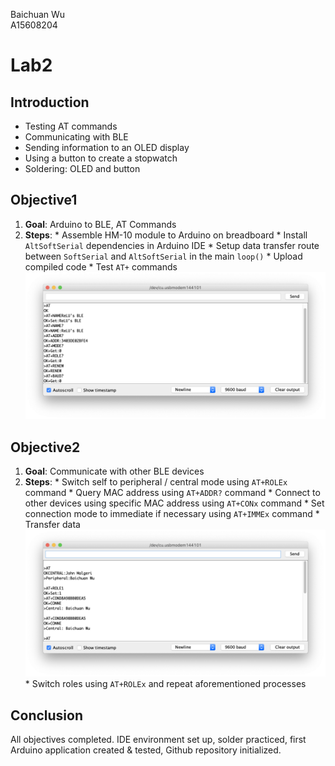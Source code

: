 Baichuan Wu </br>
A15608204 </br>

# Lab2

## Introduction
  * Testing AT commands
  * Communicating with BLE
  * Sending information to an OLED display
  * Using a button to create a stopwatch
  * Soldering: OLED and button

## Objective1
  1. **Goal**: Arduino to BLE, AT Commands
  2. **Steps**:
    * Assemble HM-10 module to Arduino on breadboard
    * Install `AltSoftSerial` dependencies in Arduino IDE
    * Setup data transfer route between `SoftSerial` and `AltSoftSerial` in the main `loop()`
    * Upload compiled code
    * Test `AT+` commands
    ![Testing AT Commands](Images/objective1.png)

## Objective2
  1. **Goal**: Communicate with other BLE devices
  2. **Steps**:
    * Switch self to peripheral / central mode using `AT+ROLEx` command
    * Query MAC address using `AT+ADDR?` command
    * Connect to other devices using specific MAC address using `AT+CONx` command
    * Set connection mode to immediate if necessary using `AT+IMMEx` command
    * Transfer data
    ![Transferring data to others](Images/objective2a.png)
    * Switch roles using `AT+ROLEx` and repeat aforementioned processes



## Conclusion
  All objectives completed. IDE environment set up, solder practiced, first Arduino application created & tested, Github repository initialized.  
